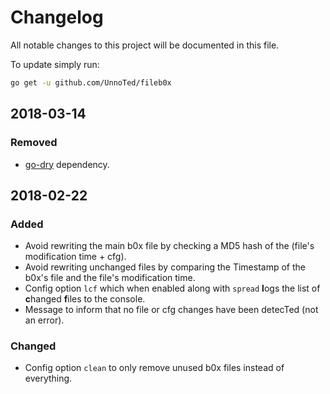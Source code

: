 # Changelog
All notable changes to this project will be documented in this file.

To update simply run:
```bash
go get -u github.com/UnnoTed/fileb0x
```

## 2018-03-14
### Removed
- [go-dry](https://github.com/ungerik/go-dry) dependency.

## 2018-02-22
### Added
- Avoid rewriting the main b0x file by checking a MD5 hash of the (file's modification time + cfg).
- Avoid rewriting unchanged files by comparing the Timestamp of the b0x's file and the file's modification time.
- Config option `lcf` which when enabled along with `spread` **l**ogs the list of **c**hanged **f**iles to the console.
- Message to inform that no file or cfg changes have been detecTed (not an error).
### Changed
- Config option `clean` to only remove unused b0x files instead of everything.
